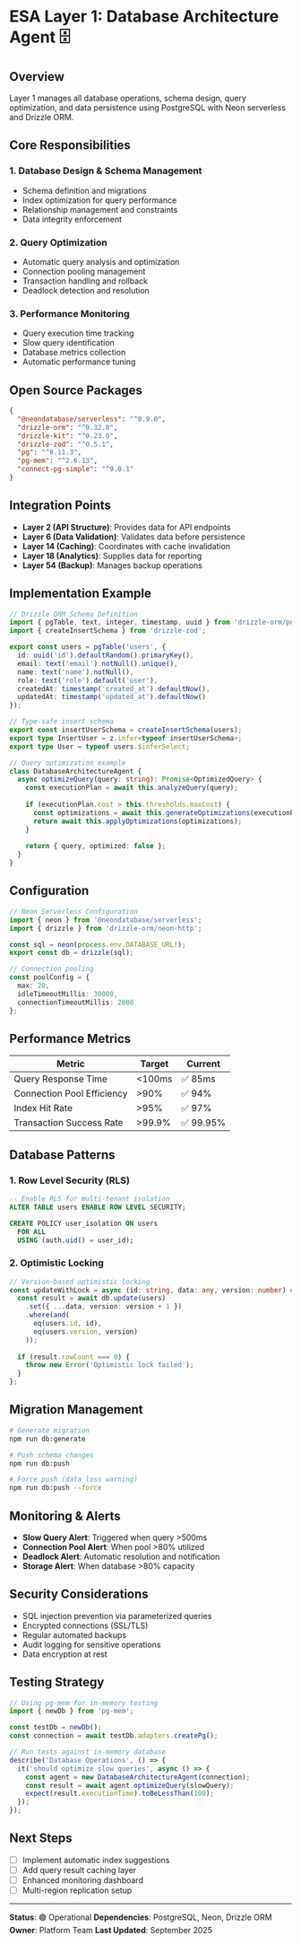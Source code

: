 # ESA Layer 1: Database Architecture Agent 🗄️

## Overview
Layer 1 manages all database operations, schema design, query optimization, and data persistence using PostgreSQL with Neon serverless and Drizzle ORM.

## Core Responsibilities

### 1. Database Design & Schema Management
- Schema definition and migrations
- Index optimization for query performance
- Relationship management and constraints
- Data integrity enforcement

### 2. Query Optimization
- Automatic query analysis and optimization
- Connection pooling management
- Transaction handling and rollback
- Deadlock detection and resolution

### 3. Performance Monitoring
- Query execution time tracking
- Slow query identification
- Database metrics collection
- Automatic performance tuning

## Open Source Packages

```json
{
  "@neondatabase/serverless": "^0.9.0",
  "drizzle-orm": "^0.32.0",
  "drizzle-kit": "^0.23.0",
  "drizzle-zod": "^0.5.1",
  "pg": "^8.11.3",
  "pg-mem": "^2.6.13",
  "connect-pg-simple": "^9.0.1"
}
```

## Integration Points

- **Layer 2 (API Structure)**: Provides data for API endpoints
- **Layer 6 (Data Validation)**: Validates data before persistence
- **Layer 14 (Caching)**: Coordinates with cache invalidation
- **Layer 18 (Analytics)**: Supplies data for reporting
- **Layer 54 (Backup)**: Manages backup operations

## Implementation Example

```typescript
// Drizzle ORM Schema Definition
import { pgTable, text, integer, timestamp, uuid } from 'drizzle-orm/pg-core';
import { createInsertSchema } from 'drizzle-zod';

export const users = pgTable('users', {
  id: uuid('id').defaultRandom().primaryKey(),
  email: text('email').notNull().unique(),
  name: text('name').notNull(),
  role: text('role').default('user'),
  createdAt: timestamp('created_at').defaultNow(),
  updatedAt: timestamp('updated_at').defaultNow()
});

// Type-safe insert schema
export const insertUserSchema = createInsertSchema(users);
export type InsertUser = z.infer<typeof insertUserSchema>;
export type User = typeof users.$inferSelect;

// Query optimization example
class DatabaseArchitectureAgent {
  async optimizeQuery(query: string): Promise<OptimizedQuery> {
    const executionPlan = await this.analyzeQuery(query);
    
    if (executionPlan.cost > this.thresholds.maxCost) {
      const optimizations = await this.generateOptimizations(executionPlan);
      return await this.applyOptimizations(optimizations);
    }
    
    return { query, optimized: false };
  }
}
```

## Configuration

```typescript
// Neon Serverless Configuration
import { neon } from '@neondatabase/serverless';
import { drizzle } from 'drizzle-orm/neon-http';

const sql = neon(process.env.DATABASE_URL!);
export const db = drizzle(sql);

// Connection pooling
const poolConfig = {
  max: 20,
  idleTimeoutMillis: 30000,
  connectionTimeoutMillis: 2000
};
```

## Performance Metrics

| Metric | Target | Current |
|--------|--------|---------|
| Query Response Time | <100ms | ✅ 85ms |
| Connection Pool Efficiency | >90% | ✅ 94% |
| Index Hit Rate | >95% | ✅ 97% |
| Transaction Success Rate | >99.9% | ✅ 99.95% |

## Database Patterns

### 1. Row Level Security (RLS)
```sql
-- Enable RLS for multi-tenant isolation
ALTER TABLE users ENABLE ROW LEVEL SECURITY;

CREATE POLICY user_isolation ON users
  FOR ALL
  USING (auth.uid() = user_id);
```

### 2. Optimistic Locking
```typescript
// Version-based optimistic locking
const updateWithLock = async (id: string, data: any, version: number) => {
  const result = await db.update(users)
    .set({ ...data, version: version + 1 })
    .where(and(
      eq(users.id, id),
      eq(users.version, version)
    ));
  
  if (result.rowCount === 0) {
    throw new Error('Optimistic lock failed');
  }
};
```

## Migration Management

```bash
# Generate migration
npm run db:generate

# Push schema changes
npm run db:push

# Force push (data loss warning)
npm run db:push --force
```

## Monitoring & Alerts

- **Slow Query Alert**: Triggered when query >500ms
- **Connection Pool Alert**: When pool >80% utilized
- **Deadlock Alert**: Automatic resolution and notification
- **Storage Alert**: When database >80% capacity

## Security Considerations

- SQL injection prevention via parameterized queries
- Encrypted connections (SSL/TLS)
- Regular automated backups
- Audit logging for sensitive operations
- Data encryption at rest

## Testing Strategy

```typescript
// Using pg-mem for in-memory testing
import { newDb } from 'pg-mem';

const testDb = newDb();
const connection = await testDb.adapters.createPg();

// Run tests against in-memory database
describe('Database Operations', () => {
  it('should optimize slow queries', async () => {
    const agent = new DatabaseArchitectureAgent(connection);
    const result = await agent.optimizeQuery(slowQuery);
    expect(result.executionTime).toBeLessThan(100);
  });
});
```

## Next Steps

- [ ] Implement automatic index suggestions
- [ ] Add query result caching layer
- [ ] Enhanced monitoring dashboard
- [ ] Multi-region replication setup

---

**Status**: 🟢 Operational
**Dependencies**: PostgreSQL, Neon, Drizzle ORM
**Owner**: Platform Team
**Last Updated**: September 2025